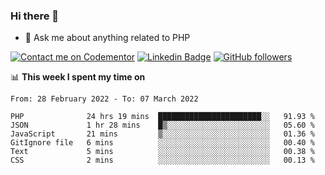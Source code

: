 ### Hi there 👋

<!--
**mustafaculban/mustafaculban** is a ✨ _special_ ✨ repository because its `README.md` (this file) appears on your GitHub profile.

Here are some ideas to get you started:

- 🌱 I’m currently learning ...
- 👯 I’m looking to collaborate on ...
- 🤔 I’m looking for help with ...
- 📫 How to reach me: ...
- 😄 Pronouns: ...
- ⚡ Fun fact: ...

-->
- 💬 Ask me about anything related to PHP

[![Contact me on Codementor](https://www.codementor.io/m-badges/karamusluk/book-session.svg)](https://www.codementor.io/@karamusluk?refer=badge)
[![Linkedin Badge](https://img.shields.io/badge/-Mustafa%20Culban-blue?style=social&logo=Linkedin&logoColor=blue&link=https://www.linkedin.com/in/mustafaculban/)](https://www.linkedin.com/in/mustafaculban/) 
[![GitHub followers](https://img.shields.io/github/followers/karamusluk?label=Follow&style=social)](https://github.com/karamusluk/?tab=follow)


📊 **This week I spent my time on**
<!--START_SECTION:waka-->

```text
From: 28 February 2022 - To: 07 March 2022

PHP              24 hrs 19 mins  ███████████████████████░░   91.93 %
JSON             1 hr 28 mins    █▒░░░░░░░░░░░░░░░░░░░░░░░   05.60 %
JavaScript       21 mins         ▒░░░░░░░░░░░░░░░░░░░░░░░░   01.36 %
GitIgnore file   6 mins          ░░░░░░░░░░░░░░░░░░░░░░░░░   00.40 %
Text             5 mins          ░░░░░░░░░░░░░░░░░░░░░░░░░   00.38 %
CSS              2 mins          ░░░░░░░░░░░░░░░░░░░░░░░░░   00.13 %
```

<!--END_SECTION:waka-->

